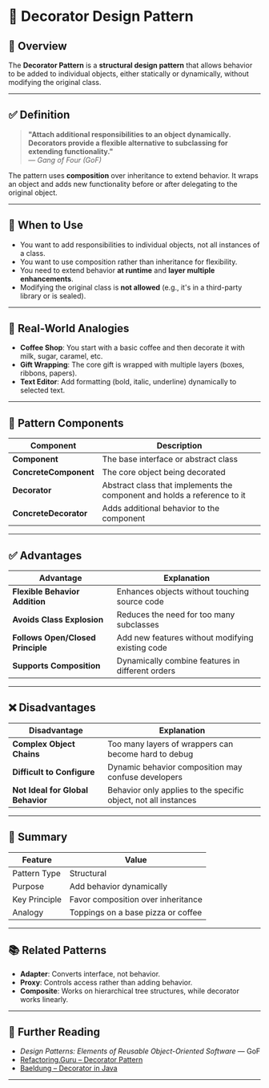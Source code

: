 # 🎁 Decorator Design Pattern

## 📘 Overview

The **Decorator Pattern** is a **structural design pattern** that allows behavior to be added to individual objects, either statically or dynamically, without modifying the original class.

---

## ✅ Definition

> **"Attach additional responsibilities to an object dynamically. Decorators provide a flexible alternative to subclassing for extending functionality."**  
> — *Gang of Four (GoF)*

The pattern uses **composition** over inheritance to extend behavior. It wraps an object and adds new functionality before or after delegating to the original object.

---

## 🎯 When to Use

- You want to add responsibilities to individual objects, not all instances of a class.
- You want to use composition rather than inheritance for flexibility.
- You need to extend behavior **at runtime** and **layer multiple enhancements**.
- Modifying the original class is **not allowed** (e.g., it's in a third-party library or is sealed).

---

## 🧠 Real-World Analogies

- **Coffee Shop**: You start with a basic coffee and then decorate it with milk, sugar, caramel, etc.
- **Gift Wrapping**: The core gift is wrapped with multiple layers (boxes, ribbons, papers).
- **Text Editor**: Add formatting (bold, italic, underline) dynamically to selected text.

---

## 🧱 Pattern Components

| Component   | Description |
|-------------|-------------|
| **Component** | The base interface or abstract class |
| **ConcreteComponent** | The core object being decorated |
| **Decorator** | Abstract class that implements the component and holds a reference to it |
| **ConcreteDecorator** | Adds additional behavior to the component |

---

## ✅ Advantages

| Advantage                     | Explanation |
|-------------------------------|-------------|
| **Flexible Behavior Addition** | Enhances objects without touching source code |
| **Avoids Class Explosion**     | Reduces the need for too many subclasses |
| **Follows Open/Closed Principle** | Add new features without modifying existing code |
| **Supports Composition**      | Dynamically combine features in different orders |

---

## ❌ Disadvantages

| Disadvantage                      | Explanation |
|-----------------------------------|-------------|
| **Complex Object Chains**         | Too many layers of wrappers can become hard to debug |
| **Difficult to Configure**        | Dynamic behavior composition may confuse developers |
| **Not Ideal for Global Behavior** | Behavior only applies to the specific object, not all instances |

---

## 🧠 Summary

| Feature     | Value |
|-------------|-------|
| Pattern Type | Structural |
| Purpose      | Add behavior dynamically |
| Key Principle| Favor composition over inheritance |
| Analogy      | Toppings on a base pizza or coffee |

---

## 📚 Related Patterns

- **Adapter**: Converts interface, not behavior.
- **Proxy**: Controls access rather than adding behavior.
- **Composite**: Works on hierarchical tree structures, while decorator works linearly.

---

## 📖 Further Reading

- *Design Patterns: Elements of Reusable Object-Oriented Software* — GoF
- [Refactoring.Guru – Decorator Pattern](https://refactoring.guru/design-patterns/decorator)
- [Baeldung – Decorator in Java](https://www.baeldung.com/java-decorator-pattern)

---
